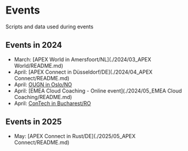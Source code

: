 # Events

Scripts and data used during events

## Events in 2024

- March: [APEX World in Amersfoort/NL](./2024/03_APEX World/README.md)
- April: [APEX Connect in Düsseldorf/DE](./2024/04_APEX Connect/README.md)
- April: [OUGN in Oslo/NO](./2024/04_OUGN/README.md)
- April: [EMEA Cloud Coaching - Online event](./2024/05_EMEA Cloud Coaching/README.md)
- April: [ConTech in Bucharest/RO](./2024/05_Contech/README.md)

## Events in 2025

- May: [APEX Connect in Rust/DE](./2025/05_APEX Connect/README.md)
